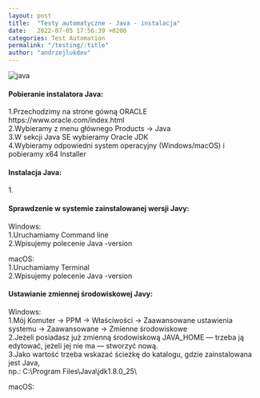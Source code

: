 ```yaml
---
layout: post
title:  "Testy automatyczne - Java - instalacja"
date:   2022-07-05 17:56:39 +0200
categories: Test Automation
permalink: "/testing/:title"
author: "andrzejlukdev"
---
```

<img src="img/img_setup_java.png" alt="java">

<h4>Pobieranie instalatora Java:</h4>
1.Przechodzimy na strone gówną ORACLE https://www.oracle.com/index.html<br>
2.Wybieramy z menu głównego Products -> Java<br>
3.W sekcji Java SE wybieramy Oracle JDK<br>
4.Wybieramy odpowiedni system operacyjny (Windows/macOS) i pobieramy x64 Installer<br>

<h4>Instalacja Java:</h4>
1.<br>

<h4>Sprawdzenie w systemie zainstalowanej wersji Javy:</h4>
Windows:<br>
1.Uruchamiamy Command line<br>
2.Wpisujemy polecenie Java -version<br>

macOS:<br>
1.Uruchamiamy Terminal<br>
2.Wpisujemy polecenie Java -version<br>

<h4>Ustawianie zmiennej środowiskowej Javy:</h4>
Windows:<br>
1.Mój Komuter -> PPM -> Właściwości -> Zaawansowane ustawienia systemu -> Zaawansowane -> Zmienne środowiskowe<br>
2.Jeżeli posiadasz już zmienną środowiskową JAVA_HOME — trzeba ją edytować, jeżeli jej nie ma — stworzyć nową.<br>
3.Jako wartość trzeba wskazać ścieżkę do katalogu, gdzie zainstalowana jest Java, <br>
np.: C:\Program Files\Java\jdk1.8.0_25\<br>

macOS:<br>
